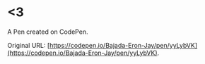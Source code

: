 # <3

A Pen created on CodePen.

Original URL: [https://codepen.io/Bajada-Eron-Jay/pen/yyLybVK](https://codepen.io/Bajada-Eron-Jay/pen/yyLybVK).

